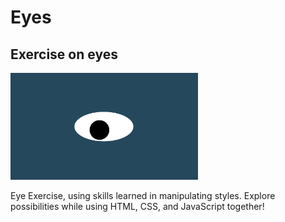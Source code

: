 # Eyes
## Exercise on eyes
<img src="oneeye.png" width='300'/>

Eye Exercise, using skills learned in manipulating styles. Explore possibilities while using
HTML, CSS, and JavaScript together!
